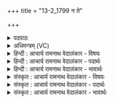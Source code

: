 +++
title = "13-2_1799 न ते"

+++
<details><summary>पदपाठः</summary>

न। ते꣣। गि꣡रः꣢꣯। अ꣡पि꣢꣯। मृ꣣ष्ये। तुर꣡स्य꣢। न। सु꣣ष्टुति꣢म्। सु꣣। स्तुति꣢म्। अ꣣सुर्य꣢स्य। अ꣣। सुर्यस्य। वि꣣द्वा꣢न्। स꣡दा꣢꣯। ते꣣। ना꣡म꣢꣯। स्वय꣣शः। स्व। यशः। विवक्मि। १७९९।
</details>

<details><summary>अधिमन्त्रम् (VC)</summary>

- इन्द्रः
- वसिष्ठो मैत्रावरुणिः
- विराडनुष्टुप्
- गान्धारः
</details>

<details><summary>हिन्दी : आचार्य रामनाथ वेदालंकार - विषयः</summary>

अगले मन्त्र में फिर वही विषय है।
</details>

<details><summary>हिन्दी : आचार्य रामनाथ वेदालंकार - पदार्थः</summary>

पदार्थान्वयभाषाः -  हे इन्द्र जगदीश ! (तुरस्य) दोषों के हिंसक (ते) आपकी (गिरः) कर्तव्य का उपदेश करनेवाली वाणियों को,मैं (न अपि मृष्ये) नहीं छोड़ता अर्थात् उनकी उपेक्षा नहीं करता। आपके (असुर्यस्य) बल का (विद्वान्) ज्ञाता मैं (सुष्टुतिम्) आपकी उत्कृष्ट स्तुति को भी (न) नहीं छोड़ता। (सदा) हमेशा (ते) आपके (स्वयशः) निज कीर्तिवाले (नाम) नाम को (विवक्मि) जपता रहता हूँ ॥२॥
</details>

<details><summary>हिन्दी : आचार्य रामनाथ वेदालंकार - भावार्थः</summary>

भावार्थभाषाः -  परमेश्वर का नाम स्मरण करने से और उसकी उपासना करने से सब दोष नष्ट हो जाते हैं और सद्गुण,तेज,बल तथा यश प्राप्त होते हैं ॥२॥
</details>

<details><summary>संस्कृत : आचार्य रामनाथ वेदालंकार - विषयः</summary>

अथ पुनस्तमेव विषयमाह।
</details>

<details><summary>संस्कृत : आचार्य रामनाथ वेदालंकार - पदार्थः</summary>

पदार्थान्वयभाषाः -  हे इन्द्र जगदीश ! (तुरस्य) दोषाणां हिंसकस्य (ते) तव (गिरः) कर्तव्योपदेशात्मिका वाचः,अहम् (न अपि मृष्ये२) न परित्यजामि,न उपेक्षे। तव (असुर्यस्य) बलस्य (विद्वान्) ज्ञाता अहम् (सुष्टुतिम्) त्वदीयां सुस्तुतिमपि (न) न अपिमृष्ये परित्यजामि। (सदा) सर्वदा (ते) तव (स्वयशः) स्वकीर्तिमत् (नाम) नाम (विवक्मि) वच्मि।[तुरस्य तुर्वति हिनस्ति दोषानिति तुरः,तुर्वी हिंसार्थः। असुर्यस्य,असुरः प्राणवान्,मत्वर्थे रः,असुरस्य स्वम् असुर्यम् बलम्। ‘असुरस्य स्वम्’ अ० ४।४।१२३ इति यत्। विवक्मि,वच परिभाषणे अदादिः,‘बहुलं छन्दसि’ अ० २।४।७६ इति शपः श्लुः]॥२॥३
</details>

<details><summary>संस्कृत : आचार्य रामनाथ वेदालंकार - भावार्थः</summary>

भावार्थभाषाः -  परमेशनामस्मरणेन तदुपासनेन च सर्वे दोषाः क्षीयन्ते,सद्गुणास्तेजांसि बलानि यशांसि च समागच्छन्ति ॥२॥
</details>